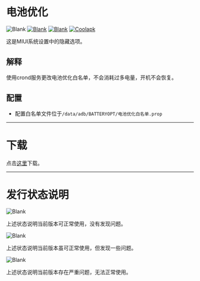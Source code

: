 # 电池优化

![Blank](https://img.shields.io/badge/状态-稳定-green)
[![Blank](https://img.shields.io/badge/版本-v1.0.5-green)](https://github.com/SomesakiKaede/BATTERYOPT/releases)
[![Blank](https://img.shields.io/github/downloads/SomesakiKaede/BATTERYOPT/total?label=下载)](https://github.com/SomesakiKaede/BATTERYOPT/releases)
[![Coolapk](https://img.shields.io/badge/作者酷安-柊疏柚-blue)](http://www.coolapk.com/u/11696005)

这是MIUI系统设置中的隐藏选项。

## 解释

使用crond服务更改电池优化白名单，不会消耗过多电量，开机不会恢复。

## 配置

- 配置白名单文件位于`/data/adb/BATTERYOPT/电池优化白名单.prop`

---

# 下载

点击[这里](https://github.com/SomesakiKaede/BATTERYOPT/releases)下载。

---

# 发行状态说明

![Blank](https://img.shields.io/badge/状态-稳定-green)

上述状态说明当前版本可正常使用，没有发现问题。

![Blank](https://img.shields.io/badge/状态-不稳定-yellow)

上述状态说明当前版本虽可正常使用，但发现一些问题。

![Blank](https://img.shields.io/badge/状态-存在问题-red)

上述状态说明当前版本存在严重问题，无法正常使用。

